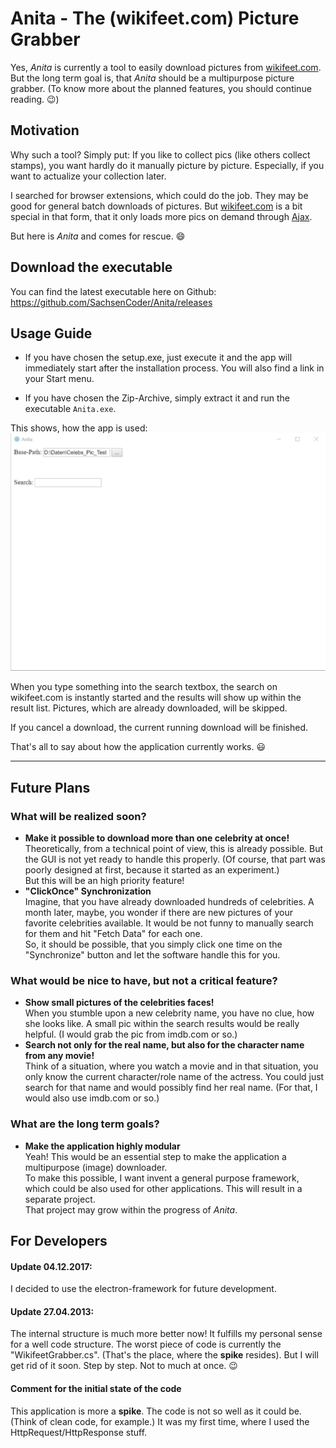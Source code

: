 # Anita - The (wikifeet.com) Picture Grabber #

Yes, _Anita_ is currently a tool to easily download pictures from [wikifeet.com](http://www.wikifeet.com/).
But the long term goal is, that _Anita_ should be a multipurpose picture grabber. (To know more about the planned features, you should continue reading. :wink:)

## Motivation ##

Why such a tool? Simply put: If you like to collect pics (like others collect stamps), you want hardly do it manually picture by picture. Especially, if you want to actualize your collection later.

I searched for browser extensions, which could do the job. They may be good for general batch downloads of pictures. But [wikifeet.com](http://www.wikifeet.com/) is a bit special in that form, that it only loads more pics on demand through [Ajax][1].

But here is _Anita_ and comes for rescue. :smile:

## Download the executable ##

You can find the latest executable here on Github:
<https://github.com/SachsenCoder/Anita/releases>

## Usage Guide ##

- If you have chosen the setup.exe, just execute it and the app will immediately start after the installation process. You will also find a link in your Start menu.

- If you have chosen the Zip-Archive, simply extract it and run the executable `Anita.exe`.

This shows, how the app is used:
![Animation about how the app works](/readme_stuff/preview_00.gif)

When you type something into the search textbox, the search on wikifeet.com is instantly started and the results will show up within the result list.
Pictures, which are already downloaded, will be skipped.

If you cancel a download, the current running download will be finished.

That's all to say about how the application currently works. :smiley:

----------
## Future Plans ##

### What will be realized soon? ###

- **Make it possible to download more than one celebrity at once!**  
    Theoretically, from a technical point of view, this is already possible. But the GUI is not yet ready to handle this properly. (Of course, that part was poorly designed at first, because it started as an experiment.)  
    But this will be an high priority feature!
- **"ClickOnce" Synchronization**  
    Imagine, that you have already downloaded hundreds of celebrities. A month later, maybe, you wonder if there are new pictures of your favorite celebrities available. It would be not funny to manually search for them and hit "Fetch Data" for each one.  
    So, it should be possible, that you simply click one time on the "Synchronize" button and let the software handle this for you.

### What would be nice to have, but not a critical feature? ###

- **Show small pictures of the celebrities faces!**  
    When you stumble upon a new celebrity name, you have no clue, how she looks like. A small pic within the search results would be really helpful. (I would grab the pic from imdb.com or so.)
- **Search not only for the real name, but also for the character name from any movie!**  
    Think of a situation, where you watch a movie and in that situation, you only know the current character/role name of the actress. You could just search for that name and would possibly find her real name. (For that, I would also use imdb.com or so.)

### What are the long term goals? ###

- **Make the application highly modular**  
    Yeah! This would be an essential step to make the application a multipurpose (image) downloader.  
    To make this possible, I want invent a general purpose framework, which could be also used for other applications. This will result in a separate project.  
    That project may grow within the progress of _Anita_.

## For Developers ##

#### Update 04.12.2017: ####

I decided to use the electron-framework for future development.

#### Update 27.04.2013: ####

The internal structure is much more better now! It fulfills my personal sense for a well code structure. The worst piece of code is currently the "WikifeetGrabber.cs". (That's the place, where the **spike** resides).
But I will get rid of it soon. Step by step. Not to much at once. :wink:

#### Comment for the initial state of the code ####

This application is more a **spike**. The code is not so well as it could be. (Think of clean code, for example.)
It was my first time, where I used the HttpRequest/HttpResponse stuff.

[1]: http://en.wikipedia.org/wiki/Ajax_(programming)